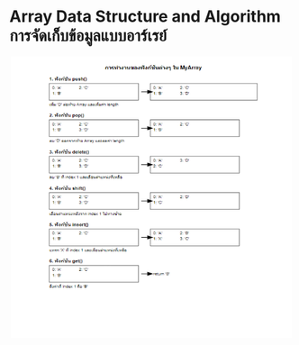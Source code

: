 # Array Data Structure and Algorithm การจัดเก็บข้อมูลแบบอาร์เรย์
<div align="center">
  <img src="./Array.png" alt="Array" width="500" height="500">
</div>
